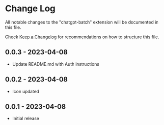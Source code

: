# Change Log

All notable changes to the "chatgpt-batch" extension will be documented in this file.

Check [Keep a Changelog](http://keepachangelog.com/) for recommendations on how to structure this file.

## 0.0.3 - 2023-04-08

- Update README.md with Auth instructions

## 0.0.2 - 2023-04-08

- Icon updated

## 0.0.1 - 2023-04-08

- Initial release
